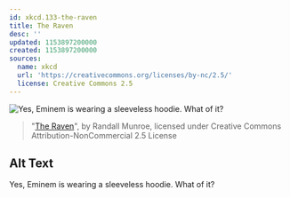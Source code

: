 ```yaml
---
id: xkcd.133-the-raven
title: The Raven
desc: ''
updated: 1153897200000
created: 1153897200000
sources:
  name: xkcd
  url: 'https://creativecommons.org/licenses/by-nc/2.5/'
  license: Creative Commons 2.5
---
```

![Yes, Eminem is wearing a sleeveless hoodie.  What of it?](https://imgs.xkcd.com/comics/the_raven.jpg)
> "[The Raven](https://xkcd.com/133/)", by Randall Munroe, licensed under Creative Commons Attribution-NonCommercial 2.5 License

## Alt Text
Yes, Eminem is wearing a sleeveless hoodie.  What of it?
